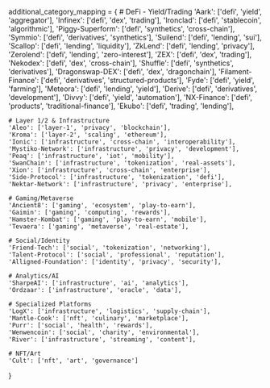 additional_category_mapping = {
    # DeFi - Yield/Trading
    'Aark': ['defi', 'yield', 'aggregator'],
    'Infinex': ['defi', 'dex', 'trading'],
    'Ironclad': ['defi', 'stablecoin', 'algorithmic'],
    'Piggy-Superform': ['defi', 'synthetics', 'cross-chain'],
    'Symmio': ['defi', 'derivatives', 'synthetics'],
    'Suilend': ['defi', 'lending', 'sui'],
    'Scallop': ['defi', 'lending', 'liquidity'],
    'ZkLend': ['defi', 'lending', 'privacy'],
    'Zerolend': ['defi', 'lending', 'zero-interest'],
    'ZEX': ['defi', 'dex', 'trading'],
    'Nekodex': ['defi', 'dex', 'cross-chain'],
    'Shuffle': ['defi', 'synthetics', 'derivatives'],
    'Dragonswap-DEX': ['defi', 'dex', 'dragonchain'],
    'Filament-Finance': ['defi', 'derivatives', 'structured-products'],
    'Fyde': ['defi', 'yield', 'farming'],
    'Meteora': ['defi', 'lending', 'yield'],
    'Derive': ['defi', 'derivatives', 'development'],
    'Divvy': ['defi', 'yield', 'automation'],
    'NX-Finance': ['defi', 'products', 'traditional-finance'],
    'Ekubo': ['defi', 'trading', 'lending'],
    
    # Layer 1/2 & Infrastructure
    'Aleo': ['layer-1', 'privacy', 'blockchain'],
    'Kroma': ['layer-2', 'scaling', 'ethereum'],
    'Ionic': ['infrastructure', 'cross-chain', 'interoperability'],
    'Mystiko-Network': ['infrastructure', 'privacy', 'development'],
    'Peaq': ['infrastructure', 'iot', 'mobility'],
    'SwanChain': ['infrastructure', 'tokenization', 'real-assets'],
    'Xion': ['infrastructure', 'cross-chain', 'enterprise'],
    'Side-Protocol': ['infrastructure', 'tokenization', 'defi'],
    'Nektar-Network': ['infrastructure', 'privacy', 'enterprise'],
    
    # Gaming/Metaverse
    'Ancient8': ['gaming', 'ecosystem', 'play-to-earn'],
    'Gaimin': ['gaming', 'computing', 'rewards'],
    'Hamster-Kombat': ['gaming', 'play-to-earn', 'mobile'],
    'Tevaera': ['gaming', 'metaverse', 'real-estate'],
    
    # Social/Identity
    'Friend-Tech': ['social', 'tokenization', 'networking'],
    'Talent-Protocol': ['social', 'professional', 'reputation'],
    'Alligned-Foundation': ['identity', 'privacy', 'security'],
    
    # Analytics/AI
    'SharpeAI': ['infrastructure', 'ai', 'analytics'],
    'Ordzaar': ['infrastructure', 'oracle', 'data'],
    
    # Specialized Platforms
    'LogX': ['infrastructure', 'logistics', 'supply-chain'],
    'Mantle-Cook': ['nft', 'culinary', 'marketplace'],
    'Purr': ['social', 'health', 'rewards'],
    'Wenwencoin': ['social', 'charity', 'environmental'],
    'River': ['infrastructure', 'streaming', 'content'],
    
    # NFT/Art
    'Cult': ['nft', 'art', 'governance']
}
